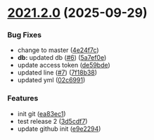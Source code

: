 # [2021.2.0](https://github.com/Nitant-AdvancedTicketing/TrialCode/compare/v2021.1.0...v2021.2.0) (2025-09-29)


### Bug Fixes

* change to master ([4e24f7c](https://github.com/Nitant-AdvancedTicketing/TrialCode/commit/4e24f7ca1a3aa2871fedf9c268304d120337fe48))
* **db:** updated db ([#6](https://github.com/Nitant-AdvancedTicketing/TrialCode/issues/6)) ([5a7ef0e](https://github.com/Nitant-AdvancedTicketing/TrialCode/commit/5a7ef0e66e084337e80bb2d2dd10453b050159ec))
* update access token ([de59bde](https://github.com/Nitant-AdvancedTicketing/TrialCode/commit/de59bde2662b581336e44e7c85099ffc8f711812))
* updated line ([#7](https://github.com/Nitant-AdvancedTicketing/TrialCode/issues/7)) ([7f18b38](https://github.com/Nitant-AdvancedTicketing/TrialCode/commit/7f18b38627c48211d31d6136eecb14b4c9a147db))
* updated yml ([02c6991](https://github.com/Nitant-AdvancedTicketing/TrialCode/commit/02c6991096f8399a6247f5af57748d4e8fc8398e))


### Features

* init git ([ea83ec1](https://github.com/Nitant-AdvancedTicketing/TrialCode/commit/ea83ec1db36dc9d20ca43a5a27d3b78e46dac619))
* test release 2 ([3d5cdf7](https://github.com/Nitant-AdvancedTicketing/TrialCode/commit/3d5cdf71dffef1ab1218c7d7b123ef067362e214))
* update github init ([e9e2294](https://github.com/Nitant-AdvancedTicketing/TrialCode/commit/e9e22945197b66c011c33e50d08ecb03c5584410))

